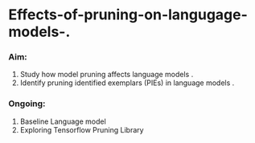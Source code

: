 # Effects-of-pruning-on-langugage-models-.

### Aim:

1. Study how model pruning affects language models .
2. Identify pruning identified exemplars (PIEs) in language models .

### Ongoing:

1. Baseline Language model
2. Exploring Tensorflow Pruning Library
